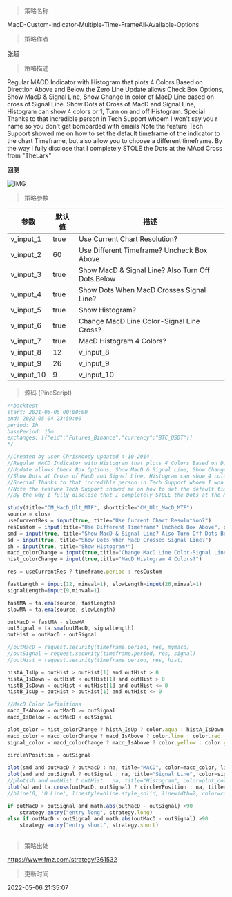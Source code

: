 
> 策略名称

MacD-Custom-Indicator-Multiple-Time-FrameAll-Available-Options

> 策略作者

张超

> 策略描述

Regular MACD Indicator with Histogram that plots 4 Colors Based on Direction Above and Below the Zero Line
Update allows Check Box Options, Show MacD & Signal Line, Show Change In color of MacD Line based on cross of Signal Line.
Show Dots at Cross of MacD and Signal Line, Histogram can show 4 colors or 1, Turn on and off Histogram.
Special Thanks to that incredible person in Tech Support whoem I won't say you r name so you don't get bombarded with emails
Note the feature Tech Support showed me on how to set the default timeframe of the indicator to the chart Timeframe, but also allow you to choose a different timeframe.
By the way I fully disclose that I completely STOLE the Dots at the MAcd Cross from "TheLark"

**回测**

 ![IMG](https://www.fmz.com/upload/asset/1e9c4d77121b59a35fd.png) 

> 策略参数



|参数|默认值|描述|
|----|----|----|
|v_input_1|true|Use Current Chart Resolution?|
|v_input_2|60|Use Different Timeframe? Uncheck Box Above|
|v_input_3|true|Show MacD & Signal Line? Also Turn Off Dots Below|
|v_input_4|true|Show Dots When MacD Crosses Signal Line?|
|v_input_5|true|Show Histogram?|
|v_input_6|true|Change MacD Line Color-Signal Line Cross?|
|v_input_7|true|MacD Histogram 4 Colors?|
|v_input_8|12|v_input_8|
|v_input_9|26|v_input_9|
|v_input_10|9|v_input_10|


> 源码 (PineScript)

``` javascript
/*backtest
start: 2021-05-05 00:00:00
end: 2022-05-04 23:59:00
period: 1h
basePeriod: 15m
exchanges: [{"eid":"Futures_Binance","currency":"BTC_USDT"}]
*/

//Created by user ChrisMoody updated 4-10-2014
//Regular MACD Indicator with Histogram that plots 4 Colors Based on Direction Above and Below the Zero Line
//Update allows Check Box Options, Show MacD & Signal Line, Show Change In color of MacD Line based on cross of Signal Line.
//Show Dots at Cross of MacD and Signal Line, Histogram can show 4 colors or 1, Turn on and off Histogram.
//Special Thanks to that incredible person in Tech Support whoem I won't say you r name so you don't get bombarded with emails
//Note the feature Tech Support showed me on how to set the default timeframe of the indicator to the chart Timeframe, but also allow you to choose a different timeframe.
//By the way I fully disclose that I completely STOLE the Dots at the MAcd Cross from "TheLark"

study(title="CM_MacD_Ult_MTF", shorttitle="CM_Ult_MacD_MTF")
source = close
useCurrentRes = input(true, title="Use Current Chart Resolution?")
resCustom = input(title="Use Different Timeframe? Uncheck Box Above", defval="60")
smd = input(true, title="Show MacD & Signal Line? Also Turn Off Dots Below")
sd = input(true, title="Show Dots When MacD Crosses Signal Line?")
sh = input(true, title="Show Histogram?")
macd_colorChange = input(true,title="Change MacD Line Color-Signal Line Cross?")
hist_colorChange = input(true,title="MacD Histogram 4 Colors?")

res = useCurrentRes ? timeframe.period : resCustom

fastLength = input(12, minval=1), slowLength=input(26,minval=1)
signalLength=input(9,minval=1)

fastMA = ta.ema(source, fastLength)
slowMA = ta.ema(source, slowLength)

outMacD = fastMA - slowMA
outSignal = ta.sma(outMacD, signalLength)
outHist = outMacD - outSignal

//outMacD = request.security(timeframe.period, res, mymacd)
//outSignal = request.security(timeframe.period, res, signal)
//outHist = request.security(timeframe.period, res, hist)

histA_IsUp = outHist > outHist[1] and outHist > 0
histA_IsDown = outHist < outHist[1] and outHist > 0
histB_IsDown = outHist < outHist[1] and outHist <= 0
histB_IsUp = outHist > outHist[1] and outHist <= 0

//MacD Color Definitions
macd_IsAbove = outMacD >= outSignal
macd_IsBelow = outMacD < outSignal

plot_color = hist_colorChange ? histA_IsUp ? color.aqua : histA_IsDown ? color.blue : histB_IsDown ? color.red : histB_IsUp ? color.maroon :color.yellow :color.gray
macd_color = macd_colorChange ? macd_IsAbove ? color.lime : color.red : color.red
signal_color = macd_colorChange ? macd_IsAbove ? color.yellow : color.yellow : color.lime

circleYPosition = outSignal
 
plot(smd and outMacD ? outMacD : na, title="MACD", color=macd_color, linewidth=4)
plot(smd and outSignal ? outSignal : na, title="Signal Line", color=signal_color, style=plot.style_line ,linewidth=2)
//plot(sh and outHist ? outHist : na, title="Histogram", color=plot_color, style=histogram, linewidth=4)
plot(sd and ta.cross(outMacD, outSignal) ? circleYPosition : na, title="Cross", style=plot.style_circles, linewidth=4, color=macd_color)
//hline(0, '0 Line', linestyle=hline.style_solid, linewidth=2, color=color.white)

if outMacD > outSignal and math.abs(outMacD - outSignal) >90
    strategy.entry("entry long", strategy.long)
else if outMacD < outSignal and math.abs(outMacD - outSignal) >90
    strategy.entry("entry short", strategy.short)
    
```

> 策略出处

https://www.fmz.com/strategy/361532

> 更新时间

2022-05-06 21:35:07
